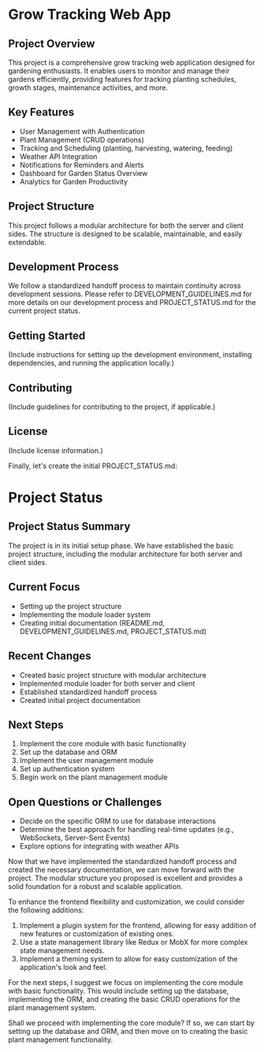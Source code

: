 # Grow Tracking Web App

## Project Overview
This project is a comprehensive grow tracking web application designed for gardening enthusiasts. It enables users to monitor and manage their gardens efficiently, providing features for tracking planting schedules, growth stages, maintenance activities, and more.

## Key Features
- User Management with Authentication
- Plant Management (CRUD operations)
- Tracking and Scheduling (planting, harvesting, watering, feeding)
- Weather API Integration
- Notifications for Reminders and Alerts
- Dashboard for Garden Status Overview
- Analytics for Garden Productivity

## Project Structure
This project follows a modular architecture for both the server and client sides. The structure is designed to be scalable, maintainable, and easily extendable.

## Development Process
We follow a standardized handoff process to maintain continuity across development sessions. Please refer to DEVELOPMENT_GUIDELINES.md for more details on our development process and PROJECT_STATUS.md for the current project status.

## Getting Started
(Include instructions for setting up the development environment, installing dependencies, and running the application locally.)

## Contributing
(Include guidelines for contributing to the project, if applicable.)

## License
(Include license information.)






Finally, let's create the initial PROJECT_STATUS.md:


# Project Status

## Project Status Summary
The project is in its initial setup phase. We have established the basic project structure, including the modular architecture for both server and client sides.

## Current Focus
- Setting up the project structure
- Implementing the module loader system
- Creating initial documentation (README.md, DEVELOPMENT_GUIDELINES.md, PROJECT_STATUS.md)

## Recent Changes
- Created basic project structure with modular architecture
- Implemented module loader for both server and client
- Established standardized handoff process
- Created initial project documentation

## Next Steps
1. Implement the core module with basic functionality
2. Set up the database and ORM
3. Implement the user management module
4. Set up authentication system
5. Begin work on the plant management module

## Open Questions or Challenges
- Decide on the specific ORM to use for database interactions
- Determine the best approach for handling real-time updates (e.g., WebSockets, Server-Sent Events)
- Explore options for integrating with weather APIs




Now that we have implemented the standardized handoff process and created the necessary documentation, we can move forward with the project. The modular structure you proposed is excellent and provides a solid foundation for a robust and scalable application.

To enhance the frontend flexibility and customization, we could consider the following additions:

1. Implement a plugin system for the frontend, allowing for easy addition of new features or customization of existing ones.
2. Use a state management library like Redux or MobX for more complex state management needs.
3. Implement a theming system to allow for easy customization of the application's look and feel.

For the next steps, I suggest we focus on implementing the core module with basic functionality. This would include setting up the database, implementing the ORM, and creating the basic CRUD operations for the plant management system.

Shall we proceed with implementing the core module? If so, we can start by setting up the database and ORM, and then move on to creating the basic plant management functionality.​​​​​​​​​​​​​​​​